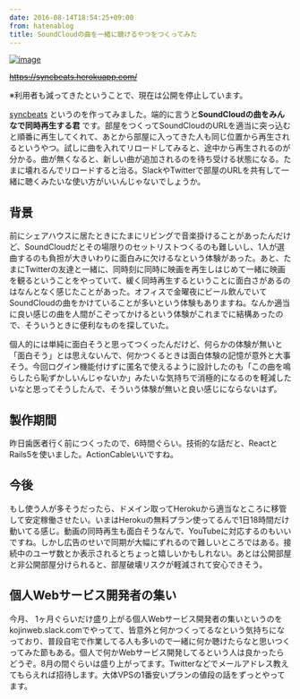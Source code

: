 ```yaml
---
date: 2016-08-14T18:54:25+09:00
from: hatenablog
title: SoundCloudの曲を一緒に聴けるやつをつくってみた
---
```


<p><a href="https://syncbeats.herokuapp.com/"><img src="https://i.imgur.com/YyWhhYx.png" alt="image"></a></p>

<p><del><a href="https://syncbeats.herokuapp.com/">https://syncbeats.herokuapp.com/</a></del></p>

<p>※利用者も減ってきたということで、現在は公開を停止しています。</p>

<p><a href="https://syncbeats.herokuapp.com/">syncbeats</a> というのを作ってみました。端的に言うと<strong>SoundCloudの曲をみんなで同時再生する君</strong> です。部屋をつくってSoundCloudのURLを適当に突っ込むと順番に再生してくれて、あとから部屋に入ってきた人も同じ位置から再生されるというやつ。試しに曲を入れてリロードしてみると、途中から再生されるのが分かる。曲が無くなると、新しい曲が追加されるのを待ち受ける状態になる。たまに壊れるんでリロードすると治る。SlackやTwitterで部屋のURLを共有して一緒に聴くみたいな使い方がいいんじゃないでしょうか。</p>

<h2>背景</h2>

<p>前にシェアハウスに居たときにたまにリビングで音楽掛けることがあったんだけど、SoundCloudだとその場限りのセットリストつくるのも難しいし、1人が選曲するのも負担が大きいわりに面白みに欠けるなという体験があった。あと、たまにTwitterの友達と一緒に、同時刻に同時に映画を再生しはじめて一緒に映画を観るということをやっていて、緩く同時再生するということに面白さがあるのはなんとなく感じたことがあった。オフィスで金曜夜にビール飲んでいてSoundCloudの曲をかけていることが多いという体験もありますね。なんか適当に良い感じの曲を人間がこぞってかけるという体験がこれまでに結構あったので、そういうときに便利なものを探していた。</p>

<p>個人的には単純に面白そうと思ってつくったんだけど、何らかの体験が無いと「面白そう」とは思えないんで、何かつくるときは面白体験の記憶が意外と大事そう。今回ログイン機能付けずに匿名で使えるように設計したのも「この曲を鳴らしたら恥ずかしいんじゃないか」みたいな気持ちで消極的になるのを軽減したいなと思ってそうしたんで、そういう体験が無いと良い感じにならないはず。</p>

<h2>製作期間</h2>

<p>昨日歯医者行く前につくったので、6時間ぐらい。技術的な話だと、ReactとRails5を使いました。ActionCableいいですね。</p>

<h2>今後</h2>

<p>もし使う人が多そうだったら、ドメイン取ってHerokuから適当なところに移管して安定稼働させたい。いまはHerokuの無料プラン使ってるんで1日18時間だけ動いてる感じ。動画の同時再生も面白そうなんで、YouTubeに対応するのもいいですね。しかし広告のせいで同期が大幅にずれるので難しいところではある。接続中のユーザ数とか表示されるとちょっと嬉しいかもしれない。あとは公開部屋と非公開部屋分けられると、部屋破壊リスクが軽減されて安心できそう。</p>

<h2>個人Webサービス開発者の集い</h2>

<p>今月、 1ヶ月ぐらいだけ盛り上がる個人Webサービス開発者の集いというのをkojinweb.slack.comでやってて、皆意外と何かつくってるなという気持ちになっており、普段自宅で作業してる人も多いので一緒に何か聴けたらなと思いつくってみた節もある。個人で何かWebサービス開発してるという人は良かったらどうぞ。8月の間ぐらいは盛り上がってます。Twitterなどでメールアドレス教えてもらえれば招待します。大体VPSの1番安いプランの値段の話をずっとやってます。</p>

